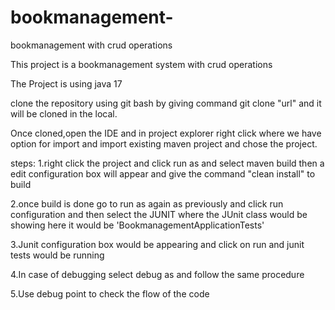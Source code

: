 # bookmanagement-
bookmanagement with crud operations

This project is a bookmanagement system with crud operations

The Project is using java 17

clone the repository  using git bash by giving command  git clone "url" and it will be cloned in the local.

Once cloned,open the IDE and in project explorer right click where we have option for import and import existing maven project and chose the project.


steps:
1.right click the project and click run as and select maven build then a edit configuration box will appear and give the command "clean install" to build 


2.once build is done go to run as again as previously and click run configuration and then select the JUNIT where the JUnit class would be showing here it would be 'BookmanagementApplicationTests'


3.Junit configuration box would be appearing and click on run and junit tests would be running 


4.In case of debugging select debug as and follow the same procedure

5.Use debug point to check the flow of the code
